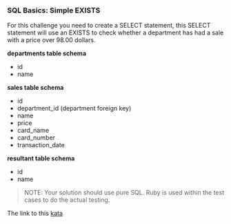 ### SQL Basics: Simple EXISTS

For this challenge you need to create a SELECT statement, this SELECT statement will use an EXISTS to check whether a department has had a sale with a price over 98.00 dollars.

**departments table schema**  
* id
* name

**sales table schema**
* id
* department_id (department foreign key)
* name
* price
* card_name
* card_number
* transaction_date

**resultant table schema**
* id
* name

> NOTE: Your solution should use pure SQL. Ruby is used within the test cases to do the actual testing.  

The link to this [kata](https://www.codewars.com/kata/sql-basics-simple-exists/sql)
